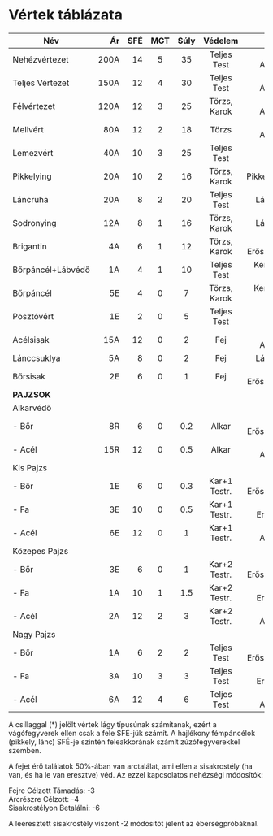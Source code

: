 # Vértek táblázata

Név|Ár|SFÉ|MGT|Súly|Védelem|Anyaga
---|---:|---:|:---:|:---:|:---:|---:
Nehézvértezet|200A|14|5|35|Teljes Test|Vastag Acéllemez
Teljes Vértezet|150A|12|4|30|Teljes Test|Merev Acéllemez
Félvértezet|120A|12|3|25|Törzs, Karok|Merev Acéllemez
Mellvért|80A|12|2|18|Törzs|Merev Acéllemez
Lemezvért|40A|10|3|25|Teljes Test|Illesztett Lemezek
Pikkelying|20A|10|2|16|Törzs, Karok|Pikkelypáncél
Láncruha|20A|8|2|20|Teljes Test|Láncszövet
Sodronying|12A|8|1|16|Törzs, Karok|Láncszövet
Brigantin|4A|6|1|12|Törzs, Karok|Fémmel Erősített Bőr*
Bőrpáncél+Lábvédő|1A|4|1|10|Teljes Test|Keményített Bőr*
Bőrpáncél|5E|4|0|7|Törzs, Karok|Keményített Bőr*
Posztóvért|1E|2|0|5|Teljes Test|Vastag Ruha*
Acélsisak|15A|12|0|2|Fej|Merev Acéllemez
Lánccsuklya |5A|8|0|2|Fej|Láncszövet
Bőrsisak|2E|6|0|1|Fej|Fémmel Erősített Bőr*
**PAJZSOK**||||||
Alkarvédő||||||
- Bőr|8R|6|0|0.2|Alkar|Fémmel Erősített Bőr*
- Acél|15R|12|0|0.5|Alkar|Merev Acéllemez
Kis Pajzs||||||
- Bőr|1E|6|0|0.3|Kar+1 Testr.|Fémmel Erősített Bőr*
- Fa|3E|10|0|0.5|Kar+1 Testr.|Fémmel Erősített Fa
- Acél|6E|12|0|1|Kar+1 Testr.|Merev Acéllemez
Közepes Pajzs||||||
- Bőr|3E|6|0|1|Kar+2 Testr.|Fémmel Erősített Bőr*
- Fa|1A|10|1|1.5|Kar+2 Testr.|Fémmel Erősített Fa
- Acél|2A|12|2|3|Kar+2 Testr.|Merev Acéllemez
Nagy Pajzs||||||
- Bőr|1A|6|2|2|Teljes Test|Fémmel Erősített Bőr*
- Fa|3A|10|3|3|Teljes Test|Fémmel Erősített Fa
- Acél|6A|12|4|6|Teljes Test|Merev Acéllemez

A csillaggal (*) jelölt vértek lágy típusúnak számítanak, ezért a vágófegyverek ellen csak a fele SFÉ-jük számít. A hajlékony fémpáncélok (pikkely, lánc) SFÉ-je szintén feleakkorának számít zúzófegyverekkel szemben.

A fejet érő találatok 50%-ában van arctalálat, ami ellen a sisakrostély (ha van, és ha le van eresztve) véd. Az ezzel kapcsolatos nehézségi módosítók:

Fejre Célzott Támadás: -3  
Arcrészre Célzott: -4  
Sisakrostélyon Betalálni: -6  

A leeresztett sisakrostély viszont -2 módosítót jelent az éberségpróbáknál.